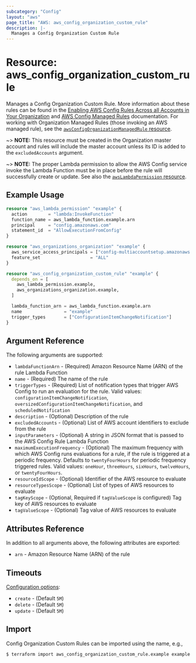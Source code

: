 ```yaml
---
subcategory: "Config"
layout: "aws"
page_title: "AWS: aws_config_organization_custom_rule"
description: |-
  Manages a Config Organization Custom Rule
---
```


# Resource: aws_config_organization_custom_rule

Manages a Config Organization Custom Rule. More information about these rules can be found in the [Enabling AWS Config Rules Across all Accounts in Your Organization](https://docs.aws.amazon.com/config/latest/developerguide/config-rule-multi-account-deployment.html) and [AWS Config Managed Rules](https://docs.aws.amazon.com/config/latest/developerguide/evaluate-config_use-managed-rules.html) documentation. For working with Organization Managed Rules (those invoking an AWS managed rule), see the [`awsConfigOrganizationManagedRule` resource](/docs/providers/aws/r/config_organization_managed_rule.html).

~> **NOTE:** This resource must be created in the Organization master account and rules will include the master account unless its ID is added to the `excludedAccounts` argument.

~> **NOTE:** The proper Lambda permission to allow the AWS Config service invoke the Lambda Function must be in place before the rule will successfully create or update. See also the [`awsLambdaPermission` resource](/docs/providers/aws/r/lambda_permission.html).

## Example Usage

```terraform
resource "aws_lambda_permission" "example" {
  action        = "lambda:InvokeFunction"
  function_name = aws_lambda_function.example.arn
  principal     = "config.amazonaws.com"
  statement_id  = "AllowExecutionFromConfig"
}

resource "aws_organizations_organization" "example" {
  aws_service_access_principals = ["config-multiaccountsetup.amazonaws.com"]
  feature_set                   = "ALL"
}

resource "aws_config_organization_custom_rule" "example" {
  depends_on = [
    aws_lambda_permission.example,
    aws_organizations_organization.example,
  ]

  lambda_function_arn = aws_lambda_function.example.arn
  name                = "example"
  trigger_types       = ["ConfigurationItemChangeNotification"]
}
```

## Argument Reference

The following arguments are supported:

* `lambdaFunctionArn` - (Required) Amazon Resource Name (ARN) of the rule Lambda Function
* `name` - (Required) The name of the rule
* `triggerTypes` - (Required) List of notification types that trigger AWS Config to run an evaluation for the rule. Valid values: `configurationItemChangeNotification`, `oversizedConfigurationItemChangeNotification`, and `scheduledNotification`
* `description` - (Optional) Description of the rule
* `excludedAccounts` - (Optional) List of AWS account identifiers to exclude from the rule
* `inputParameters` - (Optional) A string in JSON format that is passed to the AWS Config Rule Lambda Function
* `maximumExecutionFrequency` - (Optional) The maximum frequency with which AWS Config runs evaluations for a rule, if the rule is triggered at a periodic frequency. Defaults to `twentyFourHours` for periodic frequency triggered rules. Valid values: `oneHour`, `threeHours`, `sixHours`, `twelveHours`, or `twentyFourHours`.
* `resourceIdScope` - (Optional) Identifier of the AWS resource to evaluate
* `resourceTypesScope` - (Optional) List of types of AWS resources to evaluate
* `tagKeyScope` - (Optional, Required if `tagValueScope` is configured) Tag key of AWS resources to evaluate
* `tagValueScope` - (Optional) Tag value of AWS resources to evaluate

## Attributes Reference

In addition to all arguments above, the following attributes are exported:

* `arn` - Amazon Resource Name (ARN) of the rule

## Timeouts

[Configuration options](https://developer.hashicorp.com/terraform/language/resources/syntax#operation-timeouts):

* `create` - (Default `5M`)
* `delete` - (Default `5M`)
* `update` - (Default `5M`)

## Import

Config Organization Custom Rules can be imported using the name, e.g.,

```
$ terraform import aws_config_organization_custom_rule.example example
```

<!-- cache-key: cdktf-0.17.0-pre.15 input-30f3ff435ea229ef8b9f1413bfc67979ef9fb6618b9219e3c894b7f5d41fccab -->